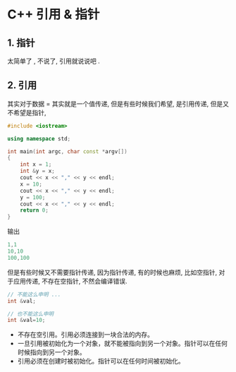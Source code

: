 # C++ 引用 & 指针

## 1. 指针

太简单了 , 不说了, 引用就说说吧 . 





## 2. 引用

其实对于数据 = 其实就是一个值传递, 但是有些时候我们希望, 是引用传递, 但是又不希望是指针, 

```c++
#include <iostream>

using namespace std;

int main(int argc, char const *argv[])
{
    int x = 1;
    int &y = x;
    cout << x << "," << y << endl;
    x = 10;
    cout << x << "," << y << endl;
    y = 100;
    cout << x << "," << y << endl;
    return 0;
}
```

输出

```c++
1,1
10,10
100,100
```

但是有些时候又不需要指针传递, 因为指针传递, 有的时候也麻烦, 比如空指针, 对于应用传递, 不存在空指针, 不然会编译错误. 

```c++
// 不能这么申明 ...
int &val;

// 也不能这么申明
int &val=10;
```

- 不存在空引用。引用必须连接到一块合法的内存。
- 一旦引用被初始化为一个对象，就不能被指向到另一个对象。指针可以在任何时候指向到另一个对象。
- 引用必须在创建时被初始化。指针可以在任何时间被初始化。